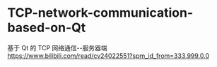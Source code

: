 # TCP-network-communication-based-on-Qt
基于 Qt 的 TCP 网络通信--服务器端
https://www.bilibili.com/read/cv24022551?spm_id_from=333.999.0.0
